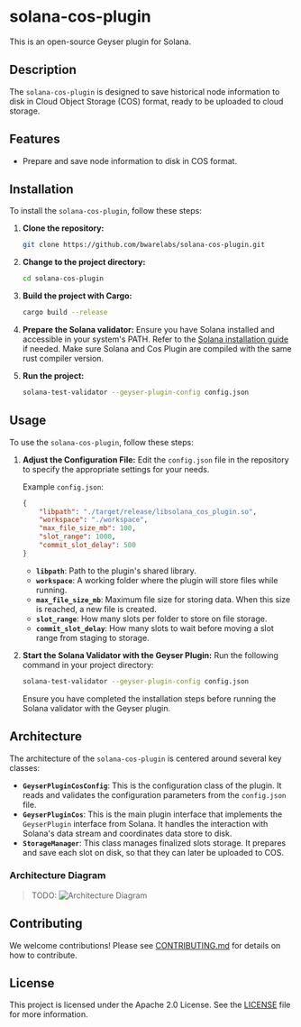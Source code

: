 # solana-cos-plugin

This is an open-source Geyser plugin for Solana.

## Description

The `solana-cos-plugin` is designed to save historical node information to disk in Cloud Object Storage (COS) format, ready to be uploaded to cloud storage.

## Features

- Prepare and save node information to disk in COS format.

## Installation

To install the `solana-cos-plugin`, follow these steps:

1. **Clone the repository:**
    ```sh
    git clone https://github.com/bwarelabs/solana-cos-plugin.git
    ```
2. **Change to the project directory:**
    ```sh
    cd solana-cos-plugin
    ```
3. **Build the project with Cargo:**
    ```sh
    cargo build --release
    ```
4. **Prepare the Solana validator:**
    Ensure you have Solana installed and accessible in your system's PATH. Refer to the [Solana installation guide](https://docs.solana.com/cli/install-solana-cli-tools) if needed.
    Make sure Solana and Cos Plugin are compiled with the same rust compiler version.

5. **Run the project:**
    ```sh
    solana-test-validator --geyser-plugin-config config.json
    ```

## Usage

To use the `solana-cos-plugin`, follow these steps:

1. **Adjust the Configuration File:**
    Edit the `config.json` file in the repository to specify the appropriate settings for your needs.

    Example `config.json`:
    ```json
    {
        "libpath": "./target/release/libsolana_cos_plugin.so",
        "workspace": "./workspace",
        "max_file_size_mb": 100,
        "slot_range": 1000,
        "commit_slot_delay": 500
    }
    ```

    - **`libpath`**: Path to the plugin's shared library.
    - **`workspace`**: A working folder where the plugin will store files while running.
    - **`max_file_size_mb`**: Maximum file size for storing data. When this size is reached, a new file is created.
    - **`slot_range`**: How many slots per folder to store on file storage.
    - **`commit_slot_delay`**: How many slots to wait before moving a slot range from staging to storage.

2. **Start the Solana Validator with the Geyser Plugin:**
    Run the following command in your project directory:
    ```sh
    solana-test-validator --geyser-plugin-config config.json
    ```

    Ensure you have completed the installation steps before running the Solana validator with the Geyser plugin.

## Architecture

The architecture of the `solana-cos-plugin` is centered around several key classes:

- **`GeyserPluginCosConfig`**: This is the configuration class of the plugin. It reads and validates the configuration parameters from the `config.json` file.
- **`GeyserPluginCos`**: This is the main plugin interface that implements the `GeyserPlugin` interface from Solana. It handles the interaction with Solana's data stream and coordinates data store to disk.
- **`StorageManager`**: This class manages finalized slots storage. It prepares and save each slot on disk, so that they can later be uploaded to COS.

### Architecture Diagram

> TODO: ![Architecture Diagram](path/to/architecture_diagram.png)

## Contributing

We welcome contributions! Please see [CONTRIBUTING.md](CONTRIBUTING.md) for details on how to contribute.

## License

This project is licensed under the Apache 2.0 License. See the [LICENSE](LICENSE) file for more information.
